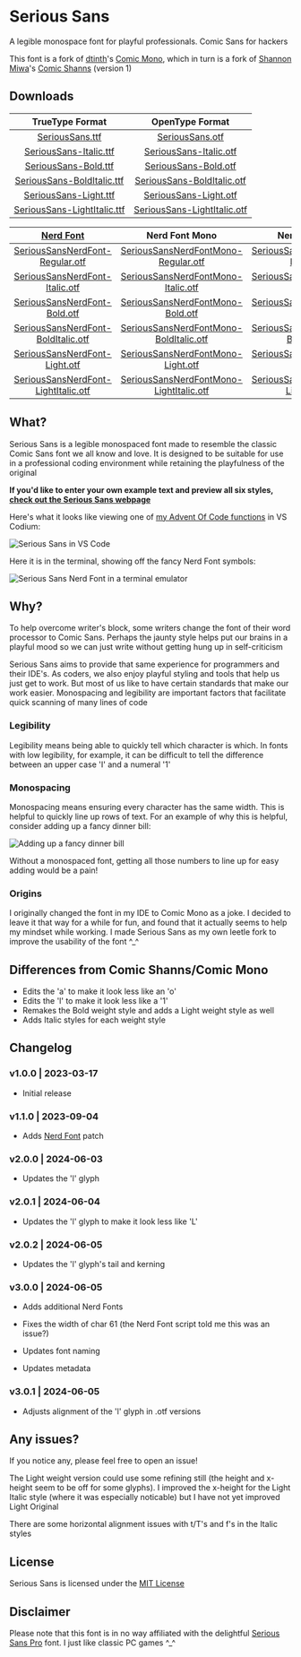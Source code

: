 # Serious Sans

A legible monospace font for playful professionals. Comic Sans for hackers

This font is a fork of [dtinth](https://github.com/dtinth)'s [Comic Mono](https://github.com/dtinth/comic-mono-font), which in turn is a fork of [Shannon Miwa](https://github.com/shannpersand)'s [Comic Shanns](https://github.com/shannpersand/comic-shanns) (version 1)

## Downloads

|                                                 TrueType Format                                                 |                                                 OpenType Format                                                 |
| :-------------------------------------------------------------------------------------------------------------: | :-------------------------------------------------------------------------------------------------------------: |
|            [SeriousSans.ttf](https://kaBeech.github.io/serious-sans/SeriousSans/ttf/SeriousSans-Regular.ttf)            |            [SeriousSans.otf](https://kaBeech.github.io/serious-sans/SeriousSans/otf/SeriousSans-Regular.otf)            |
|      [SeriousSans-Italic.ttf](https://kaBeech.github.io/serious-sans/SeriousSans/ttf/SeriousSans-Italic.ttf)      |      [SeriousSans-Italic.otf](https://kaBeech.github.io/serious-sans/SeriousSans/otf/SeriousSans-Italic.otf)      
|        [SeriousSans-Bold.ttf](https://kaBeech.github.io/serious-sans/SeriousSans/ttf/SeriousSans-Bold.ttf)        |        [SeriousSans-Bold.otf](https://kaBeech.github.io/serious-sans/SeriousSans/otf/SeriousSans-Bold.otf)        
|  [SeriousSans-BoldItalic.ttf](https://kaBeech.github.io/serious-sans/SeriousSans/ttf/SeriousSans-BoldItalic.ttf)  |  [SeriousSans-BoldItalic.otf](https://kaBeech.github.io/serious-sans/SeriousSans/otf/SeriousSans-BoldItalic.otf)  |
|       [SeriousSans-Light.ttf](https://kaBeech.github.io/serious-sans/SeriousSans/ttf/SeriousSans-Light.ttf)       |       [SeriousSans-Light.otf](https://kaBeech.github.io/serious-sans/SeriousSans/otf/SeriousSans-Light.otf)       |
| [SeriousSans-LightItalic.ttf](https://kaBeech.github.io/serious-sans/SeriousSans/ttf/SeriousSans-LightItalic.ttf) | [SeriousSans-LightItalic.otf](https://kaBeech.github.io/serious-sans/SeriousSans/otf/SeriousSans-LightItalic.otf) |

|                              [Nerd Font](https://www.nerdfonts.com/)                              |                              Nerd Font Mono                              |                              Nerd Font Propo                              |
| :-----------------------------------------------------------------------------------------------: | :-----------------------------------------------------------------------------------------------: | :-----------------------------------------------------------------------------------------------: |
| [SeriousSansNerdFont-Regular.otf](https://kaBeech.github.io/serious-sans/SeriousSans/otf/SeriousSansNerdFont-Regular.otf) | [SeriousSansNerdFontMono-Regular.otf](https://kaBeech.github.io/serious-sans/SeriousSans/otf/SeriousSansNerdFontMono-Regular.otf) | [SeriousSansNerdFontPropo-Regular.otf](https://kaBeech.github.io/serious-sans/SeriousSans/otf/SeriousSansNerdFontPropo-Regular.otf) |
| [SeriousSansNerdFont-Italic.otf](https://kaBeech.github.io/serious-sans/SeriousSans/otf/SeriousSansNerdFont-Italic.otf) | [SeriousSansNerdFontMono-Italic.otf](https://kaBeech.github.io/serious-sans/SeriousSans/otf/SeriousSansNerdFontMono-Italic.otf) | [SeriousSansNerdFontPropo-Italic.otf](https://kaBeech.github.io/serious-sans/SeriousSans/otf/SeriousSansNerdFontPropo-Italic.otf) |
| [SeriousSansNerdFont-Bold.otf](https://kaBeech.github.io/serious-sans/SeriousSans/otf/SeriousSansNerdFont-Bold.otf) | [SeriousSansNerdFontMono-Bold.otf](https://kaBeech.github.io/serious-sans/SeriousSans/otf/SeriousSansNerdFontMono-Bold.otf) | [SeriousSansNerdFontPropo-Bold.otf](https://kaBeech.github.io/serious-sans/SeriousSans/otf/SeriousSansNerdFontPropo-Bold.otf) |
| [SeriousSansNerdFont-BoldItalic.otf](https://kaBeech.github.io/serious-sans/SeriousSans/otf/SeriousSansNerdFont-BoldItalic.otf) | [SeriousSansNerdFontMono-BoldItalic.otf](https://kaBeech.github.io/serious-sans/SeriousSans/otf/SeriousSansNerdFontMono-BoldItalic.otf) | [SeriousSansNerdFontPropo-BoldItalic.otf](https://kaBeech.github.io/serious-sans/SeriousSans/otf/SeriousSansNerdFontPropo-BoldItalic.otf) |
| [SeriousSansNerdFont-Light.otf](https://kaBeech.github.io/serious-sans/SeriousSans/otf/SeriousSansNerdFont-Light.otf) | [SeriousSansNerdFontMono-Light.otf](https://kaBeech.github.io/serious-sans/SeriousSans/otf/SeriousSansNerdFontMono-Light.otf) | [SeriousSansNerdFontPropo-Light.otf](https://kaBeech.github.io/serious-sans/SeriousSans/otf/SeriousSansNerdFontPropo-Light.otf) |
| [SeriousSansNerdFont-LightItalic.otf](https://kaBeech.github.io/serious-sans/SeriousSans/otf/SeriousSansNerdFont-LightItalic.otf) | [SeriousSansNerdFontMono-LightItalic.otf](https://kaBeech.github.io/serious-sans/SeriousSans/otf/SeriousSansNerdFontMono-LightItalic.otf) | [SeriousSansNerdFontPropo-LightItalic.otf](https://kaBeech.github.io/serious-sans/SeriousSans/otf/SeriousSansNerdFontPropo-LightItalic.otf) |


## What?

Serious Sans is a legible monospaced font made to resemble the classic Comic Sans font we all know and love. It is designed to be suitable for use in a professional coding environment while retaining the playfulness of the original

**If you'd like to enter your own example text and preview all six styles, [check out the Serious Sans webpage](https://kaBeech.github.io/serious-sans)**

Here's what it looks like viewing one of [my Advent Of Code functions](https://github.com/kaBeech/Advent-Of-Code) in VS Codium:

![Serious Sans in VS Code](https://kaBeech.github.io/serious-sans/vscExample.png "Serious Sans in VS Codium")

Here it is in the terminal, showing off the fancy Nerd Font symbols:

![Serious Sans Nerd Font in a terminal emulator](https://kaBeech.github.io/serious-sans/nerdFontExample.png "Serious Sans in Kitty with Starship")

## Why?

To help overcome writer's block, some writers change the font of their word processor to Comic Sans. Perhaps the jaunty style helps put our brains in a playful mood so we can just write without getting hung up in self-criticism

Serious Sans aims to provide that same experience for programmers and their IDE's. As coders, we also enjoy playful styling and tools that help us just get to work. But most of us like to have certain standards that make our work easier. Monospacing and legibility are important factors that facilitate quick scanning of many lines of code

### Legibility

Legibility means being able to quickly tell which character is which. In fonts with low legibility, for example, it can be difficult to tell the difference between an upper case 'I' and a numeral '1'

### Monospacing

Monospacing means ensuring every character has the same width. This is helpful to quickly line up rows of text. For an example of why this is helpful, consider adding up a fancy dinner bill:

![Adding up a fancy dinner bill](https://kaBeech.github.io/serious-sans/fancyDinner.png "Adding up a fancy dinner bill")

Without a monospaced font, getting all those numbers to line up for easy adding would be a pain!

### Origins

I originally changed the font in my IDE to Comic Mono as a joke. I decided to leave it that way for a while for fun, and found that it actually seems to help my mindset while working. I made Serious Sans as my own leetle fork to improve the usability of the font ^\_^

## Differences from Comic Shanns/Comic Mono

- Edits the 'a' to make it look less like an 'o'
- Edits the 'l' to make it look less like a '1'
- Remakes the Bold weight style and adds a Light weight style as well
- Adds Italic styles for each weight style

## Changelog

### v1.0.0 | 2023-03-17

- Initial release

### v1.1.0 | 2023-09-04

- Adds [Nerd Font](https://www.nerdfonts.com/) patch

### v2.0.0 | 2024-06-03

- Updates the 'l' glyph

### v2.0.1 | 2024-06-04

- Updates the 'l' glyph to make it look less like 'L'

### v2.0.2 | 2024-06-05

- Updates the 'l' glyph's tail and kerning

### v3.0.0 | 2024-06-05

- Adds additional Nerd Fonts

- Fixes the width of char 61 (the Nerd Font script told me this was an issue?)

- Updates font naming

- Updates metadata

### v3.0.1 | 2024-06-05

- Adjusts alignment of the 'l' glyph in .otf versions

## Any issues?

If you notice any, please feel free to open an issue!

The Light weight version could use some refining still (the height
and x-height seem to be off for some glyphs). I improved the x-height
for the Light Italic style (where it was especially noticable) but I
have not yet improved Light Original

There are some horizontal alignment issues with t/T's and f's in the Italic styles

## License

Serious Sans is licensed under the [MIT License](LICENSE)

## Disclaimer

Please note that this font is in no way affiliated with the delightful [Serious Sans Pro](https://www.myfonts.com/collections/serious-sans-pro-font-ogentroost) font. I just like classic PC games ^\_^
